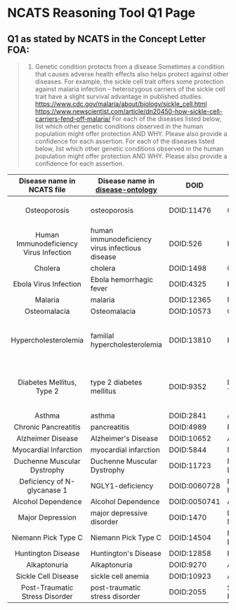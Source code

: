 # NCATS Reasoning Tool Q1 Page

## Q1 as stated by NCATS in the Concept Letter FOA:

> 1. Genetic condition protects from a disease Sometimes a condition that causes
> adverse health effects also helps protect against other diseases. For example,
> the sickle cell trait offers some protection against malaria infection –
> heterozygous carriers of the sickle cell trait have a slight survival advantage
> in published studies.
> https://www.cdc.gov/malaria/about/biology/sickle_cell.html
> https://www.newscientist.com/article/dn20450-how-sickle-cell-carriers-fend-off-malaria/
> For each of the diseases listed below, list which other genetic conditions
> observed in the human population might offer protection AND WHY. Please also
> provide a confidence for each assertion.  For each of the diseases listed below,
> list which other genetic conditions observed in the human population might offer
> protection AND WHY. Please also provide a confidence for each assertion.

| Disease name in NCATS file             | Disease name in [disease-ontology](http://disease-ontology.org/) | DOID | MeSH Term        | "Answer"    |
| :------------------------------------: | ---------------------------------------- | ------------ | -------------------------------- | ----------- |
|              Osteoporosis              | osteoporosis                             | DOID:11476   | Osteoporosis                     | Q05925 (EN1 gene; variant rs11692564)  |
| Human Immunodeficiency Virus Infection | human immunodeficiency virus infectious disease | DOID:526 | HIV Infections                | ???         |
|                Cholera                 | cholera                                  | DOID:1498    | Cholera                          | OMIM:219700 |
|         Ebola Virus Infection          | Ebola hemorrhagic fever                  | DOID:4325    | Ebola Infection                  | ???         |
|                Malaria                 | malaria                                  | DOID:12365   | Malaria                          | OMIM:603903 |
|              Osteomalacia              | Osteomalacia                             | DOID:10573   | Osteomalacia                     | ???         |
|          Hypercholesterolemia          | familial hypercholesterolemia            | DOID:13810   | Hypercholesterolemia             | Q8NBP7 (gene PCSK9; variants rs745633457, rs28362286) |
|       Diabetes Mellitus, Type 2        | type 2 diabetes mellitus                 | DOID:9352    | Diabetes Mellitus, Type 2        | Q8IWU4 (gene SLC30A8; variants rs587777582, rs200185429) |
|                 Asthma                 | asthma                                   | DOID:2841    | Asthma                           | OMIM:249100 |
|          Chronic Pancreatitis          | pancreatitis                             | DOID:4989    | Pancreatitis, Chronic            | ???         |
|           Alzheimer Disease            | Alzheimer's Disease                      | DOID:10652   | Alzheimer Disease                | ???         |
|         Myocardial Infarction          | myocardial infarction                    | DOID:5844    | Myocardial Infarction            | ???         |
|      Duchenne Muscular Dystrophy       | Duchenne Muscular Dystrophy              | DOID:11723   | Muscular Dystrophy, Duchenne     | ???         |
|      Deficiency of N-glycanase 1       | NGLY1-deficiency                         | DOID:0060728 | NGLY1 protein, human             | ???         |
|           Alcohol Dependence           | Alcohol Dependence                       | DOID:0050741 | Alcoholism                       | ???         |
|            Major Depression            | major depressive disorder                | DOID:1470    | Depressive Disorder, Major       | ???         |
|          Niemann Pick Type C           | Niemann Pick Type C                      | DOID:14504   | Niemann-Pick Disease, Type C     | ???         |
|           Huntington Disease           | Huntington's Disease                     | DOID:12858   | Huntington Disease               | ???         |
|              Alkaptonuria              | Alkaptonuria                             | DOID:9270    | Alkaptonuria                     | ???         |
|          Sickle Cell Disease           | sickle cell anemia                       | DOID:10923   | Anemia, Sickle Cell              | ???         |
|     Post-Traumatic Stress Disorder     | post-traumatic stress disorder           | DOID:2055    | Stress Disorders, Post-Traumatic | ???         |
